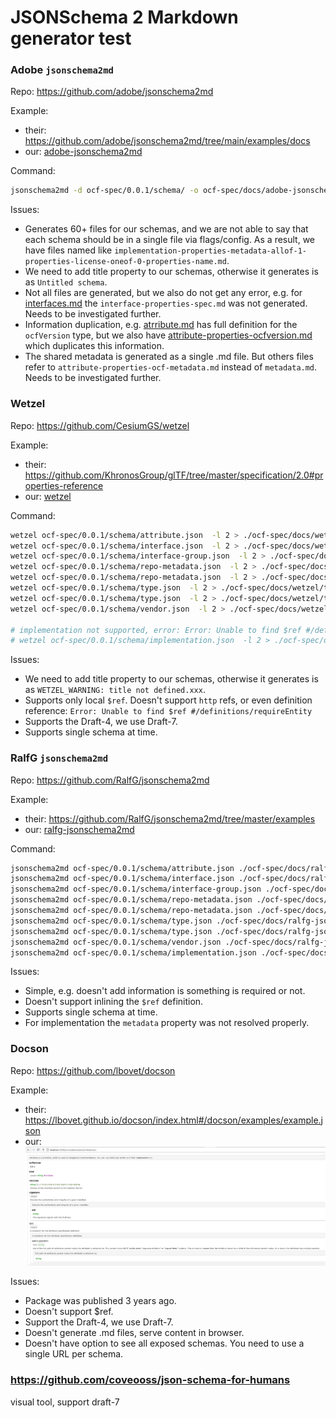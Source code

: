 # JSONSchema 2 Markdown generator test

### Adobe `jsonschema2md`

Repo: https://github.com/adobe/jsonschema2md

Example: 
- their: https://github.com/adobe/jsonschema2md/tree/main/examples/docs
- our: [adobe-jsonschema2md](./adobe-jsonschema2md)

Command:

```bash
jsonschema2md -d ocf-spec/0.0.1/schema/ -o ocf-spec/docs/adobe-jsonschema2md --schema-extension=json --example-format=yaml --skip  typesection -n --schema-out=-
```

Issues:
- Generates 60+ files for our schemas, and we are not able to say that each schema should be in a single file via flags/config. As a result, we have files named like `implementation-properties-metadata-allof-1-properties-license-oneof-0-properties-name.md`.
- We need to add title property to our schemas, otherwise it generates is as `Untitled schema`.
- Not all files are generated, but we also do not get any error, e.g. for [interfaces.md](./adobe-jsonschema2md/interface.md) the `interface-properties-spec.md` was not generated. Needs to be investigated further.
- Information duplication, e.g. [atrribute.md](./adobe-jsonschema2md/attribute.md) has full definition for the `ocfVersion` type, but we also have [attribute-properties-ocfversion.md](./adobe-jsonschema2md/attribute-properties-ocfversion.md) which duplicates this information.
- The shared metadata is generated as a single .md file. But others files refer to `attribute-properties-ocf-metadata.md` instead of `metadata.md`. Needs to be investigated further.  

### Wetzel

Repo: https://github.com/CesiumGS/wetzel

Example:
- their: https://github.com/KhronosGroup/glTF/tree/master/specification/2.0#properties-reference
- our: [wetzel](./wetzel)

Command:

```bash
wetzel ocf-spec/0.0.1/schema/attribute.json  -l 2 > ./ocf-spec/docs/wetzel/attribute.md
wetzel ocf-spec/0.0.1/schema/interface.json  -l 2 > ./ocf-spec/docs/wetzel/interface.md
wetzel ocf-spec/0.0.1/schema/interface-group.json  -l 2 > ./ocf-spec/docs/wetzel/interface-group.md
wetzel ocf-spec/0.0.1/schema/repo-metadata.json  -l 2 > ./ocf-spec/docs/wetzel/repo-metadata.md
wetzel ocf-spec/0.0.1/schema/repo-metadata.json  -l 2 > ./ocf-spec/docs/wetzel/repo-metadata.md
wetzel ocf-spec/0.0.1/schema/type.json  -l 2 > ./ocf-spec/docs/wetzel/type.md
wetzel ocf-spec/0.0.1/schema/type.json  -l 2 > ./ocf-spec/docs/wetzel/type.md
wetzel ocf-spec/0.0.1/schema/vendor.json  -l 2 > ./ocf-spec/docs/wetzel/vendor.md

# implementation not supported, error: Error: Unable to find $ref #/definitions/requireEntity
# wetzel ocf-spec/0.0.1/schema/implementation.json  -l 2 > ./ocf-spec/docs/wetzel/implementation.md
```

Issues:
- We need to add title property to our schemas, otherwise it generates is as `WETZEL_WARNING: title not defined.xxx`.
- Supports only local `$ref`. Doesn't support `http` refs, or even definition reference: `Error: Unable to find $ref #/definitions/requireEntity`
- Supports the Draft-4, we use Draft-7.
- Supports single schema at time.

### RalfG `jsonschema2md`

Repo: https://github.com/RalfG/jsonschema2md

Example: 
- their: https://github.com/RalfG/jsonschema2md/tree/master/examples
- our: [ralfg-jsonschema2md](./ralfg-jsonschema2md) 

Command:

```bash
jsonschema2md ocf-spec/0.0.1/schema/attribute.json ./ocf-spec/docs/ralfg-jsonschema2md/attribute.md
jsonschema2md ocf-spec/0.0.1/schema/interface.json ./ocf-spec/docs/ralfg-jsonschema2md/interface.md
jsonschema2md ocf-spec/0.0.1/schema/interface-group.json ./ocf-spec/docs/ralfg-jsonschema2md/interface-group.md
jsonschema2md ocf-spec/0.0.1/schema/repo-metadata.json ./ocf-spec/docs/ralfg-jsonschema2md/repo-metadata.md
jsonschema2md ocf-spec/0.0.1/schema/repo-metadata.json ./ocf-spec/docs/ralfg-jsonschema2md/repo-metadata.md
jsonschema2md ocf-spec/0.0.1/schema/type.json ./ocf-spec/docs/ralfg-jsonschema2md/type.md
jsonschema2md ocf-spec/0.0.1/schema/type.json ./ocf-spec/docs/ralfg-jsonschema2md/type.md
jsonschema2md ocf-spec/0.0.1/schema/vendor.json ./ocf-spec/docs/ralfg-jsonschema2md/vendor.md
jsonschema2md ocf-spec/0.0.1/schema/implementation.json ./ocf-spec/docs/ralfg-jsonschema2md/implementation.md
```

Issues:
- Simple, e.g. doesn't add information is something is required or not.
- Doesn't support inlining the `$ref` definition.
- Supports single schema at time.
- For implementation the `metadata` property was not resolved properly.

### Docson

Repo: https://github.com/lbovet/docson

Example:
- their: https://lbovet.github.io/docson/index.html#/docson/examples/example.json
- our: ![](./assets/docson.png)

Issues:
- Package was published 3 years ago.
- Doesn't support $ref.
- Support the Draft-4, we use Draft-7.
- Doesn't generate .md files, serve content in browser.
- Doesn't have option to see all exposed schemas. You need to use a single URL per schema.


### https://github.com/coveooss/json-schema-for-humans

visual tool, support draft-7

